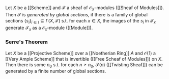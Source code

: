 Let $X$ be a [[Scheme]] and $\mathcal{F}$ a sheaf of $\mathcal{O}_X$-modules ([[Sheaf of Modules]]). Then $\mathcal{F}$ is *generated by global sections*, if there is a family of global sections $\{s_i\}_{i\in I}\subseteq \Gamma(X,\mathcal{F})$ s.t. for each $x\in X$, the images of the $s_i$ in $\mathcal{F}_x$ generate $\mathcal{F}_x$ as a $\mathcal{O}_x$-module ([[Module]]).

### Serre's Theorem

Let $X$ be a [[Projective Scheme]] over a [[Noetherian Ring]] $A$ and $\mathcal{O}(1)$ a [[Very Ample Scheme]] that is invertible ([[Free Scheaf of Modules]])  on $X$. Then there is some $n_0$ s.t. for each $n\geq n_0$, $\mathcal{F}(n)$ ([[Twisting Sheaf]]) can be generated by a finite number of global sections.